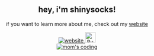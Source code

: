 <div align=center>
  <h2>hey, i'm shinysocks!</h2>
  <p>if you want to learn more about me, check out my <a href="https://shinysocks.net">website</a></p>

  <a href="https://stats.uptimerobot.com/5E4nKcMmG6/794139090">
    <img alt="website" src="https://img.shields.io/website?down_color=%23f38ba8&down_message=down&label=shinysocks.net&up_color=%23a6e3a1&up_message=up&url=https%3A%2F%2Fshinysocks.net&style=for-the-badge">
  </a><a href='https://ko-fi.com/V7V0KSBRJ' target='_blank'><img height='28' style='border:0px;height:28px;' src='https://storage.ko-fi.com/cdn/kofi4.png?v=3' border='0' alt='Buy Me a Coffee at ko-fi.com' /></a>

  <br>
  
  <a href="https://xkcd.com/345/">
    <img alt="mom's coding" src="https://github.com/shinysocks/shinysocks/assets/91911303/21687629-de1d-457f-957c-951e34a3676a"
  </a>

</div>

